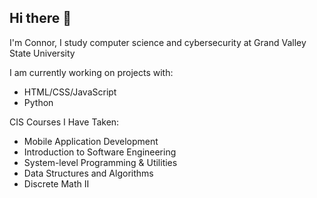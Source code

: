 ## Hi there 👋

I'm Connor, I study computer science and cybersecurity at Grand Valley State University

I am currently working on projects with:
* HTML/CSS/JavaScript
* Python

CIS Courses I Have Taken:
* Mobile Application Development
* Introduction to Software Engineering
* System-level Programming & Utilities
* Data Structures and Algorithms
* Discrete Math II

<!--
**connor-valley1/connor-valley1** is a ✨ _special_ ✨ repository because its `README.md` (this file) appears on your GitHub profile.

Here are some ideas to get you started:

- 🔭 I’m currently working on ...
- 🌱 I’m currently learning ...
- 👯 I’m looking to collaborate on ...
- 🤔 I’m looking for help with ...
- 💬 Ask me about ...
- 📫 How to reach me: ...
- 😄 Pronouns: ...
- ⚡ Fun fact: ...
-->

